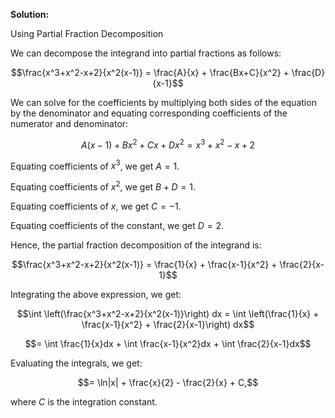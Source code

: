 

**Solution:**

Using Partial Fraction Decomposition

We can decompose the integrand into partial fractions as follows:

$$\frac{x^3+x^2-x+2}{x^2(x-1)} = \frac{A}{x} + \frac{Bx+C}{x^2} + \frac{D}{x-1}$$

We can solve for the coefficients by multiplying both sides of the equation by the denominator and equating corresponding coefficients of the numerator and denominator:

$$A(x-1) + Bx^2 + Cx + Dx^2 = x^3+x^2-x+2$$

Equating coefficients of $x^3$, we get $A = 1$.

Equating coefficients of $x^2$, we get $B+D = 1$.

Equating coefficients of $x$, we get $C = -1$.

Equating coefficients of the constant, we get $D = 2$.

Hence, the partial fraction decomposition of the integrand is:

$$\frac{x^3+x^2-x+2}{x^2(x-1)} = \frac{1}{x} + \frac{x-1}{x^2} + \frac{2}{x-1}$$

Integrating the above expression, we get:

$$\int \left(\frac{x^3+x^2-x+2}{x^2(x-1)}\right) dx = \int \left(\frac{1}{x} + \frac{x-1}{x^2} + \frac{2}{x-1}\right) dx$$

$$= \int \frac{1}{x}dx + \int \frac{x-1}{x^2}dx + \int \frac{2}{x-1}dx$$

Evaluating the integrals, we get:

$$= \ln|x| + \frac{x}{2} - \frac{2}{x} + C,$$

where $C$ is the integration constant.